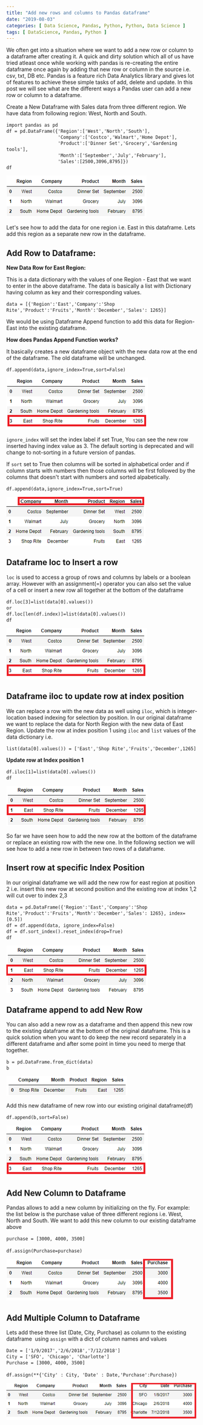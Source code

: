 ```yaml
---
title: "Add new rows and columns to Pandas dataframe"
date: "2019-08-03"
categories: [ Data Science, Pandas, Python, Python, Data Science ]
tags: [ DataScience, Pandas, Python ]
---
```


We often get into a situation where we want to add a new row or column to a dataframe after creating it. A quick and dirty solution which all of us have tried atleast once while working with pandas is re-creating the entire dataframe once again by adding that new row or column in the source i.e. csv, txt, DB etc. Pandas is a feature rich Data Analytics library and gives lot of features to achieve these simple tasks of add, delete and update. In this post we will see what are the different ways a Pandas user can add a new row or column to a dataframe.

Create a New Dataframe with Sales data from three different region. We have data from following region: West, North and South.

```
import pandas as pd
df = pd.DataFrame({'Region':['West','North','South'],
                   'Company':['Costco','Walmart','Home Depot'],
                   'Product':['Dinner Set','Grocery','Gardening tools'],
                   'Month':['September','July','February'],
                   'Sales':[2500,3096,8795]})
df
```

![](/images/2019/08/image.png)

Let's see how to add the data for one region i.e. East in this dataframe. Lets add this region as a separate new row in the dataframe.

## **Add Row to Dataframe**:

**New Data Row for East Region:**

This is a data dictionary with the values of one Region - East that we want to enter in the above dataframe. The data is basically a list with Dictionary having column as key and their corresponding values.

```
data = [{'Region':'East','Company':'Shop Rite','Product':'Fruits','Month':'December','Sales': 1265}]
```

We would be using Dataframe Append function to add this data for Region-East into the existing dataframe.

**How does Pandas Append Function works?**

It basically creates a new dataframe object with the new data row at the end of the dataframe. The old dataframe will be unchanged.

```
df.append(data,ignore_index=True,sort=False)
```

![](/images/2019/08/image-1.png)

`ignore_index` will set the index label if set True, You can see the new row inserted having index value as 3. The default sorting is deprecated and will change to not-sorting in a future version of pandas.

If `sort` set to True then columns will be sorted in alphabetical order and if column starts with numbers then those columns will be first followed by the columns that doesn't start with numbers and sorted alpabetically.

```
df.append(data,ignore_index=True,sort=True)
```

![](/images/2019/08/image-3.png)

## **Dataframe loc to Insert a row**

`loc` is used to access a group of rows and columns by labels or a boolean array. However with an assignment(=) operator you can also set the value of a cell or insert a new row all together at the bottom of the dataframe

```
df.loc[3]=list(data[0].values())
or
df.loc[len(df.index)]=list(data[0].values())
df
```

![](/images/2019/08/image-4.png)

## **Dataframe iloc to update row at index position**

We can replace a row with the new data as well using `iloc`, which is integer-location based indexing for selection by position. In our original dataframe we want to replace the data for North Region with the new data of East Region. Update the row at index position 1 using `iloc` and `list` values of the data dictionary i.e.

```
list(data[0].values()) = ['East','Shop Rite','Fruits','December',1265]
```

**Update row at Index position 1**

```
df.iloc[1]=list(data[0].values())
df
```

![](/images/2019/08/image-5.png)

So far we have seen how to add the new row at the bottom of the dataframe or replace an existing row with the new one. In the following section we will see how to add a new row in between two rows of a dataframe.

## **Insert row at specific Index Position**

In our original dataframe we will add the new row for east region at position 2 i.e. insert this new row at second position and the existing row at index 1,2 will cut over to index 2,3

```
data = pd.DataFrame({'Region':'East','Company':'Shop Rite','Product':'Fruits','Month':'December','Sales': 1265}, index=[0.5])
df = df.append(data, ignore_index=False)
df = df.sort_index().reset_index(drop=True)
df
```

![](/images/2019/08/image-9.png)

## **Dataframe append to add New Row**

You can also add a new row as a dataframe and then append this new row to the existing dataframe at the bottom of the original dataframe. This is a quick solution when you want to do keep the new record separately in a different dataframe and after some point in time you need to merge that together.

```
b = pd.DataFrame.from_dict(data)
b
```

![](/images/2019/08/image-6.png)

Add this new dataframe of new row into our existing original dataframe(df)

```
df.append(b,sort=False)
```

![](/images/2019/08/image-7.png)

## **Add New Column to Dataframe**

Pandas allows to add a new column by initializing on the fly. For example: the list below is the purchase value of three different regions i.e. West, North and South. We want to add this new column to our existing dataframe above

```
purchase = [3000, 4000, 3500]

df.assign(Purchase=purchase)
```

![](/images/2019/08/image-8.png)

## **Add Multiple Column to Dataframe**

Lets add these three list (Date, City, Purchase) as column to the existing dataframe  using `assign` with a dict of column names and values

```
Date = ['1/9/2017','2/6/2018','7/12/2018']
City = ['SFO', 'Chicago', 'Charlotte']
Purchase = [3000, 4000, 3500]

df.assign(**{'City' : City, 'Date' : Date,'Purchase':Purchase})
```

![](/images/2019/08/image-10.png)
